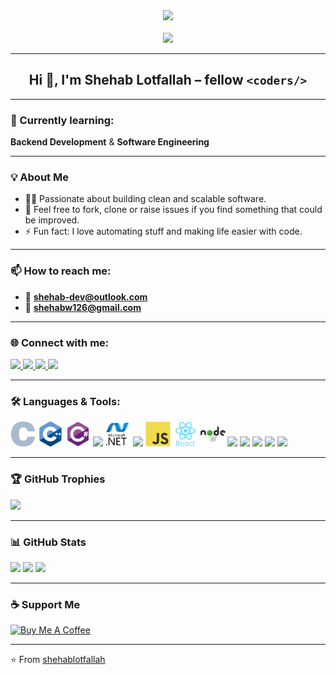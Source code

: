 <div align="center">
  <img src="https://i.imgur.com/8MupZHY.gif" width="400px" />
  <br/><br/>
  <a href="https://github.com/shehablotfallah">
    <img src="https://img.shields.io/github/followers/shehablotfallah?style=social" />
  </a>
</div>

---

<h2 align="center">Hi 👋, I'm Shehab Lotfallah – fellow <code>&lt;coders/&gt;</code></h2>

---

### 🔭 Currently learning:
**Backend Development** & **Software Engineering**

---

### 💡 About Me

- 🧑‍💻 Passionate about building clean and scalable software.
- 📂 Feel free to fork, clone or raise issues if you find something that could be improved.
- ⚡ Fun fact: I love automating stuff and making life easier with code.

---

### 📫 How to reach me:

- 📧 **shehab-dev@outlook.com**
- 📧 **shehabw126@gmail.com**

---

### 🌐 Connect with me:

<p>
  <a href="https://twitter.com/shehablotfallah" target="_blank">
    <img src="https://img.shields.io/twitter/follow/shehablotfallah?logo=twitter&style=for-the-badge" />
  </a>
  <a href="https://linkedin.com/in/shehablotfallah" target="_blank">
    <img src="https://img.shields.io/badge/LinkedIn-shehablotfallah-blue?style=for-the-badge&logo=linkedin" />
  </a>
  <a href="https://fb.com/shehablotfallah" target="_blank">
    <img src="https://img.shields.io/badge/Facebook-shehablotfallah-blue?style=for-the-badge&logo=facebook" />
  </a>
  <a href="https://instagram.com/shehablotfallah" target="_blank">
    <img src="https://img.shields.io/badge/Instagram-shehablotfallah-E4405F?style=for-the-badge&logo=instagram&logoColor=white" />
  </a>
</p>

---

### 🛠️ Languages & Tools:

<p>
  <img src="https://raw.githubusercontent.com/devicons/devicon/master/icons/c/c-original.svg" width="40"/>
  <img src="https://raw.githubusercontent.com/devicons/devicon/master/icons/cplusplus/cplusplus-original.svg" width="40"/>
  <img src="https://raw.githubusercontent.com/devicons/devicon/master/icons/csharp/csharp-original.svg" width="40"/>
  <img src="https://cdn.worldvectorlogo.com/logos/django.svg" width="40"/>
  <img src="https://raw.githubusercontent.com/devicons/devicon/master/icons/dot-net/dot-net-original-wordmark.svg" width="40"/>
  <img src="https://www.vectorlogo.zone/logos/firebase/firebase-icon.svg" width="40"/>
  <img src="https://raw.githubusercontent.com/devicons/devicon/master/icons/javascript/javascript-original.svg" width="40"/>
  <img src="https://raw.githubusercontent.com/devicons/devicon/master/icons/react/react-original-wordmark.svg" width="40"/>
  <img src="https://raw.githubusercontent.com/devicons/devicon/master/icons/nodejs/nodejs-original-wordmark.svg" width="40"/>
  <img src="https://www.vectorlogo.zone/logos/sqlite/sqlite-icon.svg" width="40"/>
  <img src="https://www.vectorlogo.zone/logos/git-scm/git-scm-icon.svg" width="40"/>
  <img src="https://tailwindcss.com/_next/static/media/social-square.6bde17c7.png" width="40"/>
  <img src="https://www.vectorlogo.zone/logos/unity3d/unity3d-icon.svg" width="40"/>
  <img src="https://www.vectorlogo.zone/logos/getpostman/getpostman-icon.svg" width="40"/>
</p>

---

### 🏆 GitHub Trophies

<p align="left">
  <img src="https://github-profile-trophy.vercel.app/?username=shehablotfallah&theme=radical" />
</p>

---

### 📊 GitHub Stats

<p align="left">
  <img src="https://github-readme-stats.vercel.app/api?username=shehablotfallah&show_icons=true&theme=tokyonight" />
  <img src="https://github-readme-stats.vercel.app/api/top-langs/?username=shehablotfallah&layout=compact&theme=tokyonight" />
  <img src="https://github-readme-streak-stats.herokuapp.com/?user=shehablotfallah&theme=tokyonight" />
</p>

---

### ☕ Support Me

<a href="https://www.buymeacoffee.com/shehablotfallah">
  <img src="https://cdn.buymeacoffee.com/buttons/v2/default-yellow.png" height="50" width="210" alt="Buy Me A Coffee" />
</a>

---

⭐ From [shehablotfallah](https://github.com/shehablotfallah)